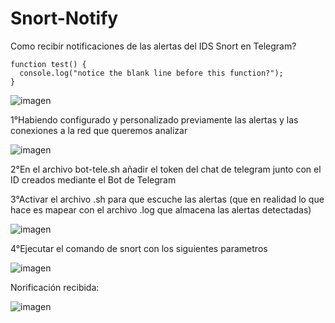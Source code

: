 # Snort-Notify
Como recibir notificaciones de las alertas del IDS Snort en Telegram?

```
function test() {
  console.log("notice the blank line before this function?");
}
```


![imagen](https://github.com/AxelEncina/Snort-Notify/assets/83794091/62608964-b9bf-46dd-96da-a0f3a524e247)

1°Habiendo configurado y personalizado previamente las alertas y las conexiones a la red que queremos analizar

![imagen](https://github.com/AxelEncina/Snort-Notify/assets/83794091/fe058e1b-4ba8-4498-bfc3-1ba723327adb)

2°En el archivo bot-tele.sh añadir el token del chat de telegram junto con el ID creados mediante el Bot de Telegram

3°Activar el archivo .sh para que escuche las alertas (que en realidad lo que hace es mapear con el archivo .log que almacena las alertas detectadas)

![imagen](https://github.com/AxelEncina/Snort-Notify/assets/83794091/538644ad-cc27-49fb-8fd2-64fc1a62a498)


4°Ejecutar el comando de snort con los siguientes parametros

![imagen](https://github.com/AxelEncina/Snort-Notify/assets/83794091/bf0d4193-271a-4805-9f29-a7d80cf3877d)

Norificación recibida:

![imagen](https://github.com/AxelEncina/Snort-Notify/assets/83794091/6ba10fcd-5b05-41d6-a40e-2df7c5b74c9e)




